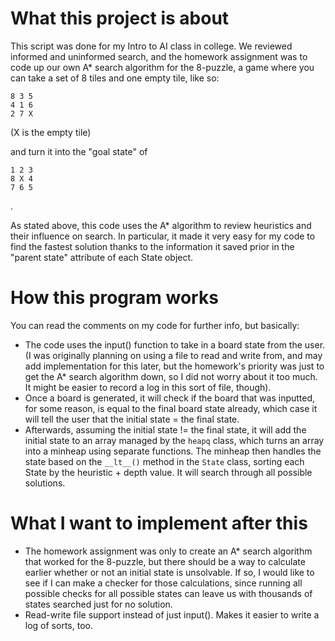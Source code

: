# What this project is about

This script was done for my Intro to AI class in college. We reviewed informed and uninformed search, and the homework assignment was to code up our own A* search algorithm for the 8-puzzle, a game where you can take a set of 8 tiles and one empty tile, like so:

```
8 3 5
4 1 6
2 7 X
```
(X is the empty tile) 

and turn it into the "goal state" of
```
1 2 3
8 X 4
7 6 5
```
.

As stated above, this code uses the A* algorithm to review heuristics and their influence on search. In particular, it made it very easy for my code to find the fastest solution thanks to the information it saved prior in the "parent state" attribute of each State object.

# How this program works

You can read the comments on my code for further info, but basically:
- The code uses the input() function to take in a board state from the user. (I was originally planning on using a file to read and write from, and may add implementation for this later, but the homework's priority was just to get the A* search algorithm down, so I did not worry about it too much. It might be easier to record a log in this sort of file, though).
- Once a board is generated, it will check if the board that was inputted, for some reason, is equal to the final board state already, which case it will tell the user that the initial state = the final state.
- Afterwards, assuming the initial state != the final state, it will add the initial state to an array managed by the ```heapq``` class, which turns an array into a minheap using separate functions. The minheap then handles the state based on the ```__lt__()``` method in the ```State``` class, sorting each State by the heuristic + depth value. It will search through all possible solutions.

# What I want to implement after this
- The homework assignment was only to create an A* search algorithm that worked for the 8-puzzle, but there should be a way to calculate earlier whether or not an initial state is unsolvable. If so, I would like to see if I can make a checker for those calculations, since running all possible checks for all possible states can leave us with thousands of states searched just for no solution.
- Read-write file support instead of just input(). Makes it easier to write a log of sorts, too.

